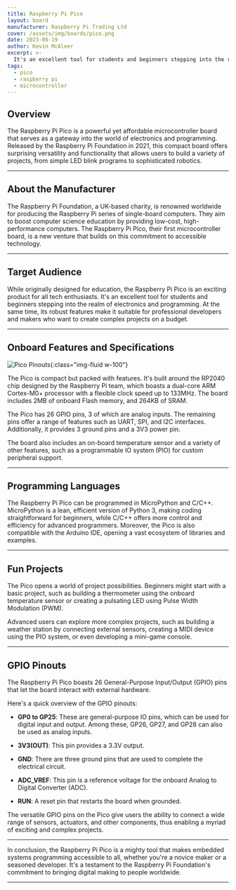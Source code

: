 ```yaml
---
title: Raspberry Pi Pico
layout: board
manufacturer: Raspberry Pi Trading Ltd
cover: /assets/img/boards/pico.png
date: 2023-06-19
author: Kevin McAleer
excerpt: >-
  It's an excellent tool for students and beginners stepping into the realm of electronics and programming
tags:
  - pico
  - raspberry pi
  - microcontroller
---
```


## Overview

The Raspberry Pi Pico is a powerful yet affordable microcontroller board that serves as a gateway into the world of electronics and programming. Released by the Raspberry Pi Foundation in 2021, this compact board offers surprising versatility and functionality that allows users to build a variety of projects, from simple LED blink programs to sophisticated robotics.

---

## About the Manufacturer

The Raspberry Pi Foundation, a UK-based charity, is renowned worldwide for producing the Raspberry Pi series of single-board computers. They aim to boost computer science education by providing low-cost, high-performance computers. The Raspberry Pi Pico, their first microcontroller board, is a new venture that builds on this commitment to accessible technology.

---

## Target Audience

While originally designed for education, the Raspberry Pi Pico is an exciting product for all tech enthusiasts. It's an excellent tool for students and beginners stepping into the realm of electronics and programming. At the same time, its robust features make it suitable for professional developers and makers who want to create complex projects on a budget.

---

## Onboard Features and Specifications

![Pico Pinouts](/assets/img/boards/picopinouts.jpg){:class="img-fluid w-100"}

The Pico is compact but packed with features. It's built around the RP2040 chip designed by the Raspberry Pi team, which boasts a dual-core ARM Cortex-M0+ processor with a flexible clock speed up to 133MHz. The board includes 2MB of onboard Flash memory, and 264KB of SRAM.

The Pico has 26 GPIO pins, 3 of which are analog inputs. The remaining pins offer a range of features such as UART, SPI, and I2C interfaces. Additionally, it provides 3 ground pins and a 3V3 power pin.

The board also includes an on-board temperature sensor and a variety of other features, such as a programmable IO system (PIO) for custom peripheral support.

---

## Programming Languages

The Raspberry Pi Pico can be programmed in MicroPython and C/C++. MicroPython is a lean, efficient version of Python 3, making coding straightforward for beginners, while C/C++ offers more control and efficiency for advanced programmers. Moreover, the Pico is also compatible with the Arduino IDE, opening a vast ecosystem of libraries and examples.

---

## Fun Projects

The Pico opens a world of project possibilities. Beginners might start with a basic project, such as building a thermometer using the onboard temperature sensor or creating a pulsating LED using Pulse Width Modulation (PWM).

Advanced users can explore more complex projects, such as building a weather station by connecting external sensors, creating a MIDI device using the PIO system, or even developing a mini-game console.

---

## GPIO Pinouts

The Raspberry Pi Pico boasts 26 General-Purpose Input/Output (GPIO) pins that let the board interact with external hardware.

Here's a quick overview of the GPIO pinouts:

* **GP0 to GP25**: These are general-purpose IO pins, which can be used for digital input and output. Among these, GP26, GP27, and GP28 can also be used as analog inputs.

* **3V3(OUT)**: This pin provides a 3.3V output.

* **GND**: There are three ground pins that are used to complete the electrical circuit.

* **ADC_VREF**: This pin is a reference voltage for the onboard Analog to Digital Converter (ADC).

* **RUN**: A reset pin that restarts the board when grounded.

The versatile GPIO pins on the Pico give users the ability to connect a wide range of sensors, actuators, and other components, thus enabling a myriad of exciting and complex projects.

---

In conclusion, the Raspberry Pi Pico is a mighty tool that makes embedded systems programming accessible to all, whether you're a novice maker or a seasoned developer. It's a testament to the Raspberry Pi Foundation's commitment to bringing digital making to people worldwide.

---
